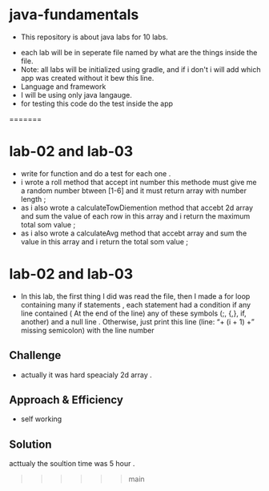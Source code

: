 # java-fundamentals
 * This repository is about java labs for 10 labs.
 - each lab will be in seperate file named by what are the things inside the file.
 - Note: all labs will be initialized using gradle, and if i don't i will add which app was created without it bew this line.
 - Language and framework
- I will be using only java langauge.
- for testing this code do the test inside the app

=======
# lab-02 and lab-03
<!-- Short summary or background information -->
 * write for function  and do a test for each one .
 * i wrote a roll method that accept int number this methode must give me a random number btween [1-6] and it must return array with number length ;
 * as i also wrote a calculateTowDiemention method that accebt 2d array and sum the value of each row in this array and i return the maximum total som value ;
 * as i also wrote a calculateAvg method that accebt  array and sum the value in this array and i return the total som value ;


# lab-02 and lab-03
* In this lab, the first thing I did was read the file, then I made a for loop containing many if statements , each statement had a condition if any line contained ( At the end of the line) any of these symbols (;, {,}, if, another) and a null line .
Otherwise, just print this line (line: “+ (i + 1) +” missing semicolon) with the line number

## Challenge
<!-- Description of the challenge -->
 * actually it was hard  speacialy 2d array  .

## Approach & Efficiency
<!-- What approach did you take? Why? What is the Big O space/time for this approach? -->
 * self working

## Solution
<!-- Embedded whiteboard image -->
acttualy the soultion time was 5 hour .
>>>>>> main
